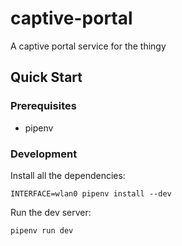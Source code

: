captive-portal
==============

A captive portal service for the thingy

Quick Start
-----------

### Prerequisites

 *  pipenv

### Development

Install all the dependencies:

```
INTERFACE=wlan0 pipenv install --dev
```

Run the dev server:

```
pipenv run dev
```
